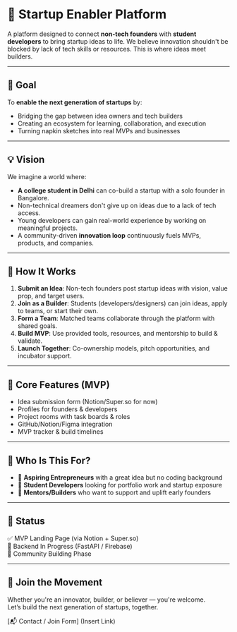 # 🚀 Startup Enabler Platform

A platform designed to connect **non-tech founders** with **student developers** to bring startup ideas to life. We believe innovation shouldn't be blocked by lack of tech skills or resources. This is where ideas meet builders.

---

## 🎯 Goal

To **enable the next generation of startups** by:
- Bridging the gap between idea owners and tech builders
- Creating an ecosystem for learning, collaboration, and execution
- Turning napkin sketches into real MVPs and businesses

---

## 💡 Vision

We imagine a world where:
- **A college student in Delhi** can co-build a startup with a solo founder in Bangalore.
- Non-technical dreamers don't give up on ideas due to a lack of tech access.
- Young developers can gain real-world experience by working on meaningful projects.
- A community-driven **innovation loop** continuously fuels MVPs, products, and companies.

---

## 🧩 How It Works

1. **Submit an Idea**: Non-tech founders post startup ideas with vision, value prop, and target users.
2. **Join as a Builder**: Students (developers/designers) can join ideas, apply to teams, or start their own.
3. **Form a Team**: Matched teams collaborate through the platform with shared goals.
4. **Build MVP**: Use provided tools, resources, and mentorship to build & validate.
5. **Launch Together**: Co-ownership models, pitch opportunities, and incubator support.

---

## 🔧 Core Features (MVP)

- Idea submission form (Notion/Super.so for now)
- Profiles for founders & developers
- Project rooms with task boards & roles
- GitHub/Notion/Figma integration
- MVP tracker & build timelines

---

## 🤝 Who Is This For?

- 🚀 **Aspiring Entrepreneurs** with a great idea but no coding background  
- 🧠 **Student Developers** looking for portfolio work and startup exposure  
- 🤝 **Mentors/Builders** who want to support and uplift early founders  

---

## 📍 Status

✅ MVP Landing Page (via Notion + Super.so)  
🚧 Backend In Progress (FastAPI / Firebase)  
📌 Community Building Phase

---

## 🙌 Join the Movement

Whether you're an innovator, builder, or believer — you're welcome.  
Let’s build the next generation of startups, together.

[📬 Contact / Join Form] (Insert Link)

